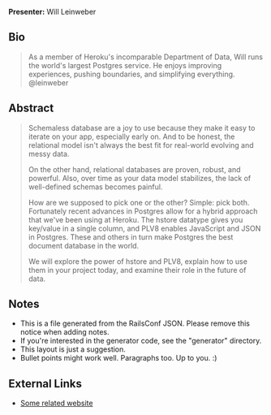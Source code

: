 **Presenter:** Will Leinweber

## Bio

> As a member of Heroku's incomparable Department of Data, Will runs the world's largest Postgres service. He enjoys improving experiences, pushing boundaries, and simplifying everything. @leinweber

## Abstract

> Schemaless database are a joy to use because they make it easy to iterate on your app, especially early on. And to be honest, the relational model isn't always the best fit for real-world evolving and messy data.
>
> On the other hand, relational databases are proven, robust, and powerful. Also, over time as your data model stabilizes, the lack of well-defined schemas becomes painful. 
>
> How are we supposed to pick one or the other? Simple: pick both. Fortunately recent advances in Postgres allow for a hybrid approach that we've been using at Heroku. The hstore datatype gives you key/value in a single column, and PLV8 enables JavaScript and JSON in Postgres. These and others in turn make Postgres the best document database in the world. 
>
> We will explore the power of hstore and PLV8, explain how to use them in your project today, and examine their role in the future of data.

## Notes

* This is a file generated from the RailsConf JSON.  Please remove this notice when adding notes.
* If you're interested in the generator code, see the "generator" directory.
* This layout is just a suggestion.
* Bullet points might work well.  Paragraphs too.  Up to you.  :)

## External Links

* [Some related website](http://www.example.com/)
